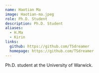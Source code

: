 ```yaml
---
name: Haotian Ma
image: Haotian-ma.jpeg
role: Ph.D. Student
description: Ph.D. Student
aliases:
  - H.Ma
  - Kirin
links:
  github: https://github.com/TSdreamer
  homepage: https://github.com/TSdreamer
---
```


Ph.D. student at the University of Warwick.
